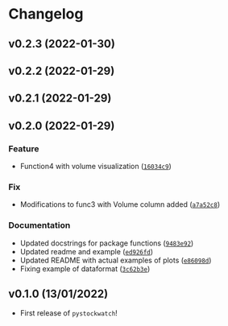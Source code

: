 # Changelog

<!--next-version-placeholder-->

## v0.2.3 (2022-01-30)


## v0.2.2 (2022-01-29)


## v0.2.1 (2022-01-29)


## v0.2.0 (2022-01-29)
### Feature
* Function4 with volume visualization ([`16034c9`](https://github.com/UBC-MDS/pystockwatch/commit/16034c9b1ad18bc95278e3979e44bbaa6c3f465e))

### Fix
* Modifications to func3 with Volume column added ([`a7a52c8`](https://github.com/UBC-MDS/pystockwatch/commit/a7a52c81e1c6fb3155f045028775b29ca890d018))

### Documentation
* Updated docstrings for package functions ([`9483e92`](https://github.com/UBC-MDS/pystockwatch/commit/9483e92ef37381418910ca2b46324ea8d242ddb9))
* Updated readme and example ([`ed926fd`](https://github.com/UBC-MDS/pystockwatch/commit/ed926fde8636781c80da6443a3028921140d05e7))
* Updated README with actual examples of plots ([`e86098d`](https://github.com/UBC-MDS/pystockwatch/commit/e86098db1b8602dc103daa6a035ab80effb7b0f2))
* Fixing example of dataformat ([`3c62b3e`](https://github.com/UBC-MDS/pystockwatch/commit/3c62b3e25e669a12efce94b8f84494d2357d7092))

## v0.1.0 (13/01/2022)

- First release of `pystockwatch`!